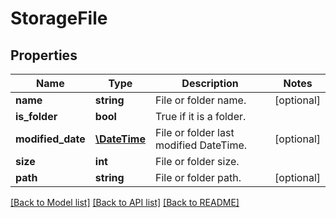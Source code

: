 # StorageFile

## Properties
Name | Type | Description | Notes
------------ | ------------- | ------------- | -------------
**name** | **string** | File or folder name. | [optional] 
**is_folder** | **bool** | True if it is a folder. | 
**modified_date** | [**\DateTime**](\DateTime.md) | File or folder last modified DateTime. | [optional] 
**size** | **int** | File or folder size. | 
**path** | **string** | File or folder path. | [optional] 

[[Back to Model list]](../README.md#documentation-for-models) [[Back to API list]](../README.md#documentation-for-api-endpoints) [[Back to README]](../README.md)


